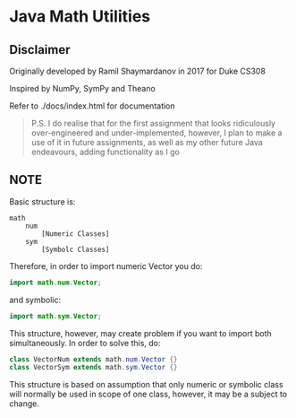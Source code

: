 # Java Math Utilities


## Disclaimer
Originally developed by Ramil Shaymardanov in 2017 for Duke CS308

Inspired by NumPy, SymPy and Theano

Refer to ./docs/index.html for documentation

> P.S. I do realise that for the first assignment that looks
ridiculously over-engineered and under-implemented, however, I plan to make a use
of it in future assignments, as well as my other future
Java endeavours, adding functionality as I go

## NOTE
Basic structure is:

```
math
    num
        [Numeric Classes]
    sym
        [Symbolc Classes]
```

Therefore, in order to import numeric Vector you do:
```java
import math.num.Vector;
```
and symbolic:
```java
import math.sym.Vector;
```
This structure, however, may create problem if you want to
import both simultaneously. In order to solve this, do:

```java
class VectorNum extends math.num.Vector {}
class VectorSym extends math.sym.Vector {}
```

This structure is based on assumption that only numeric
or symbolic class will normally be used in scope of one
class, however, it may be a subject to change.



